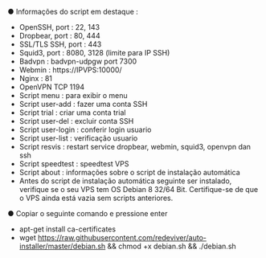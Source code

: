 ● Informações do script em destaque :

* OpenSSH, port : 22, 143
* Dropbear, port : 80, 444
* SSL/TLS SSH, port : 443
* Squid3, port : 8080, 3128 (limite para IP SSH)
* Badvpn : badvpn-udpgw port 7300
* Webmin : https://IPVPS:10000/
* Nginx : 81
* OpenVPN TCP 1194
* Script menu : para exibir o menu
* Script user-add : fazer uma conta SSH
* Script trial : criar uma conta trial
* Script user-del : excluir conta SSH
* Script user-login : conferir login usuario
* Script user-list : verificação usuario
* Script resvis : restart service dropbear, webmin, squid3, openvpn dan ssh
* Script speedtest : speedtest VPS
* Script about : informações sobre o script de instalação automática
* Antes do script de instalação automática seguinte ser instalado, verifique se o seu VPS tem OS Debian 8 32/64 Bit. Certifique-se de que o VPS ainda está vazia sem scripts anteriores.

● Copiar o seguinte comando e pressione enter
* apt-get install ca-certificates
* wget https://raw.githubusercontent.com/redeviver/auto-installer/master/debian.sh && chmod +x debian.sh && ./debian.sh

